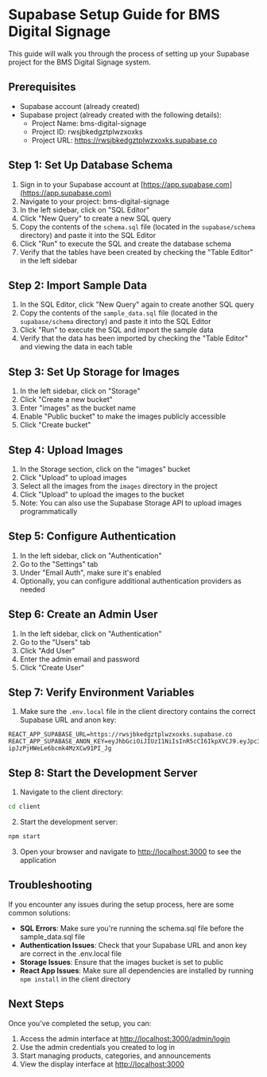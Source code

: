 # Supabase Setup Guide for BMS Digital Signage

This guide will walk you through the process of setting up your Supabase project for the BMS Digital Signage system.

## Prerequisites

- Supabase account (already created)
- Supabase project (already created with the following details):
  - Project Name: bms-digital-signage
  - Project ID: rwsjbkedgztplwzxoxks
  - Project URL: https://rwsjbkedgztplwzxoxks.supabase.co

## Step 1: Set Up Database Schema

1. Sign in to your Supabase account at [https://app.supabase.com](https://app.supabase.com)
2. Navigate to your project: bms-digital-signage
3. In the left sidebar, click on "SQL Editor"
4. Click "New Query" to create a new SQL query
5. Copy the contents of the `schema.sql` file (located in the `supabase/schema` directory) and paste it into the SQL Editor
6. Click "Run" to execute the SQL and create the database schema
7. Verify that the tables have been created by checking the "Table Editor" in the left sidebar

## Step 2: Import Sample Data

1. In the SQL Editor, click "New Query" again to create another SQL query
2. Copy the contents of the `sample_data.sql` file (located in the `supabase/schema` directory) and paste it into the SQL Editor
3. Click "Run" to execute the SQL and import the sample data
4. Verify that the data has been imported by checking the "Table Editor" and viewing the data in each table

## Step 3: Set Up Storage for Images

1. In the left sidebar, click on "Storage"
2. Click "Create a new bucket"
3. Enter "images" as the bucket name
4. Enable "Public bucket" to make the images publicly accessible
5. Click "Create bucket"

## Step 4: Upload Images

1. In the Storage section, click on the "images" bucket
2. Click "Upload" to upload images
3. Select all the images from the `images` directory in the project
4. Click "Upload" to upload the images to the bucket
5. Note: You can also use the Supabase Storage API to upload images programmatically

## Step 5: Configure Authentication

1. In the left sidebar, click on "Authentication"
2. Go to the "Settings" tab
3. Under "Email Auth", make sure it's enabled
4. Optionally, you can configure additional authentication providers as needed

## Step 6: Create an Admin User

1. In the left sidebar, click on "Authentication"
2. Go to the "Users" tab
3. Click "Add User"
4. Enter the admin email and password
5. Click "Create User"

## Step 7: Verify Environment Variables

1. Make sure the `.env.local` file in the client directory contains the correct Supabase URL and anon key:
```
REACT_APP_SUPABASE_URL=https://rwsjbkedgztplwzxoxks.supabase.co
REACT_APP_SUPABASE_ANON_KEY=eyJhbGciOiJIUzI1NiIsInR5cCI6IkpXVCJ9.eyJpc3MiOiJzdXBhYmFzZSIsInJlZiI6InJ3c2pia2VkZ3p0cGx3enhveGtzIiwicm9sZSI6ImFub24iLCJpYXQiOjE3NDM2Njg1MzAsImV4cCI6MjA1OTI0NDUzMH0.cfd5F50Yu3Kmu-ipJzPjHWeLe6bcmk4MzXCw91PI_Jg
```

## Step 8: Start the Development Server

1. Navigate to the client directory:
```bash
cd client
```

2. Start the development server:
```bash
npm start
```

3. Open your browser and navigate to [http://localhost:3000](http://localhost:3000) to see the application

## Troubleshooting

If you encounter any issues during the setup process, here are some common solutions:

- **SQL Errors**: Make sure you're running the schema.sql file before the sample_data.sql file
- **Authentication Issues**: Check that your Supabase URL and anon key are correct in the .env.local file
- **Storage Issues**: Ensure that the images bucket is set to public
- **React App Issues**: Make sure all dependencies are installed by running `npm install` in the client directory

## Next Steps

Once you've completed the setup, you can:

1. Access the admin interface at [http://localhost:3000/admin/login](http://localhost:3000/admin/login)
2. Use the admin credentials you created to log in
3. Start managing products, categories, and announcements
4. View the display interface at [http://localhost:3000](http://localhost:3000)